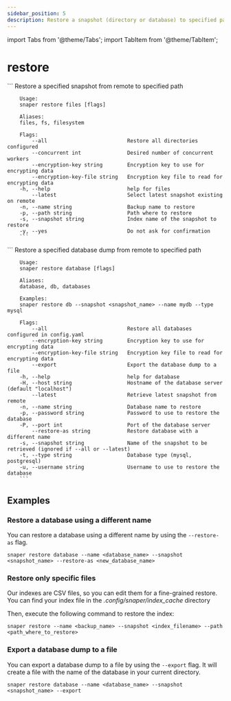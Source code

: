 ```yaml
---
sidebar_position: 5
description: Restore a snapshot (directory or database) to specified path
---
```


import Tabs from '@theme/Tabs';
import TabItem from '@theme/TabItem';

# restore

<Tabs groupId="backup_type">
  <TabItem value="files" label="Files">
        ```
        Restore a specified snapshot from remote to specified path

        Usage:
        snaper restore files [flags]

        Aliases:
        files, fs, filesystem

        Flags:
            --all                          Restore all directories configured
            --concurrent int               Desired number of concurrent workers
            --encryption-key string        Encryption key to use for encrypting data
            --encryption-key-file string   Encryption key file to read for encrypting data
        -h, --help                         help for files
            --latest                       Select latest snapshot existing on remote
        -n, --name string                  Backup name to restore
        -p, --path string                  Path where to restore
        -s, --snapshot string              Index name of the snapshot to restore
        -y, --yes                          Do not ask for confirmation
        ```
  </TabItem>
  <TabItem value="databases" label="Databases">
        ```
        Restore a specified database dump from remote to specified path

        Usage:
        snaper restore database [flags]

        Aliases:
        database, db, databases

        Examples:
        snaper restore db --snapshot <snapshot_name> --name mydb --type mysql

        Flags:
            --all                          Restore all databases configured in config.yaml
            --encryption-key string        Encryption key to use for encrypting data
            --encryption-key-file string   Encryption key file to read for encrypting data
            --export                       Export the database dump to a file
        -h, --help                         help for database
        -H, --host string                  Hostname of the database server (default "localhost")
            --latest                       Retrieve latest snapshot from remote
        -n, --name string                  Database name to restore
        -p, --password string              Password to use to restore the database
        -P, --port int                     Port of the database server
            --restore-as string            Restore database with a different name
        -s, --snapshot string              Name of the snapshot to be retrieved (ignored if --all or --latest)
        -t, --type string                  Database type (mysql, postgresql)
        -u, --username string              Username to use to restore the database
        ```
  </TabItem>
</Tabs>

##  Examples
### Restore a database using a different name 

You can restore a database using a different name by using the `--restore-as` flag. 

```
snaper restore database --name <database_name> --snapshot <snapshot_name> --restore-as <new_database_name>
```

### Restore only specific files
Our indexes are CSV files, so you can edit them for a fine-grained restore. You can find your index file in the _.config/snaper/index_cache_ directory

Then, execute the following command to restore the index:

```
snaper restore --name <backup_name> --snapshot <index_filename> --path <path_where_to_restore>
```

### Export a database dump to a file
You can export a database dump to a file by using the `--export` flag. It will create a file with the name of the database in your current directory.

```
snaper restore database --name <database_name> --snapshot <snapshot_name> --export
```
